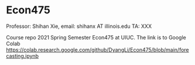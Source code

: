 # Econ475
Professor: Shihan Xie, email: shihanx AT illinois.edu
TA: XXX

Course repo 2021 Spring Semester Econ475 at UIUC.
The link is to Google Colab https://colab.research.google.com/github/DyangLi/Econ475/blob/main/forecasting.ipynb
